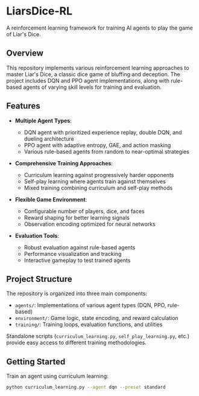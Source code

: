 # LiarsDice-RL

A reinforcement learning framework for training AI agents to play the game of Liar's Dice.

## Overview

This repository implements various reinforcement learning approaches to master Liar's Dice, a classic dice game of bluffing and deception. The project includes DQN and PPO agent implementations, along with rule-based agents of varying skill levels for training and evaluation.

## Features

- **Multiple Agent Types**: 
  - DQN agent with prioritized experience replay, double DQN, and dueling architecture
  - PPO agent with adaptive entropy, GAE, and action masking
  - Various rule-based agents from random to near-optimal strategies

- **Comprehensive Training Approaches**:
  - Curriculum learning against progressively harder opponents
  - Self-play learning where agents train against themselves
  - Mixed training combining curriculum and self-play methods

- **Flexible Game Environment**:
  - Configurable number of players, dice, and faces
  - Reward shaping for better learning signals
  - Observation encoding optimized for neural networks

- **Evaluation Tools**:
  - Robust evaluation against rule-based agents
  - Performance visualization and tracking
  - Interactive gameplay to test trained agents

## Project Structure

The repository is organized into three main components:

- `agents/`: Implementations of various agent types (DQN, PPO, rule-based)
- `environment/`: Game logic, state encoding, and reward calculation
- `training/`: Training loops, evaluation functions, and utilities

Standalone scripts (`curriculum_learning.py`, `self_play_learning.py`, etc.) provide easy access to different training methodologies.

## Getting Started

Train an agent using curriculum learning:
```bash
python curriculum_learning.py --agent dqn --preset standard
